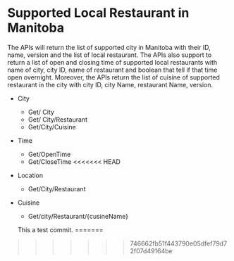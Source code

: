 # Supported Local Restaurant in Manitoba
The APIs will return the list of supported city in Manitoba with their ID, name, version and the list of local restaurant. The APIs also support to return a list of open and closing time of supported local restaurants with name of city, city ID, name of restaurant and boolean that tell if that time open overnight. Moreover, the APIs return the list of cuisine of supported restaurant in the city with city ID, city Name, restaurant Name, version.
- City
  -  Get/ City
  - Get/ City/Restaurant
  - Get/City/Cuisine
- Time
  - Get/OpenTime
  - Get/CloseTime
<<<<<<< HEAD
- Location
  - Get/City/Restaurant
- Cuisine
   - Get/city/Restaurant/{cusineName}

   This a test commit.
=======
>>>>>>> 746662fb51f443790e05dfef79d72f07d49164be
  
  
